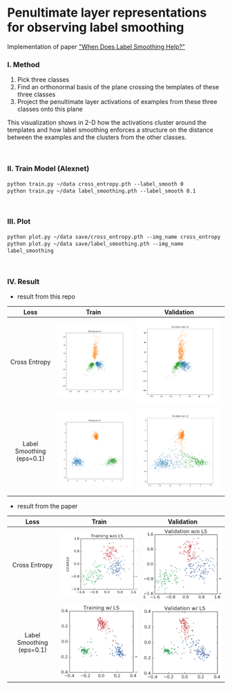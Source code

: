 # Penultimate layer representations for observing label smoothing

Implementation of paper ["When Does Label Smoothing Help?"](https://arxiv.org/pdf/1906.02629.pdf)

### Ⅰ. Method

1. Pick three classes
2. Find an orthonormal basis of the plane crossing the templates of these three classes
3. Project the penultimate layer activations of examples from these three classes onto this plane

This visualization shows in 2-D how the activations cluster around the templates and how label smoothing enforces a structure on the distance between the examples and the clusters from the other classes.

<br>

### Ⅱ. Train Model (Alexnet)

```
python train.py ~/data cross_entropy.pth --label_smooth 0
python train.py ~/data label_smoothing.pth --label_smooth 0.1
```

<br>

### Ⅲ. Plot

```
python plot.py ~/data save/cross_entropy.pth --img_name cross_entropy
python plot.py ~/data save/label_smoothing.pth --img_name label_smoothing
```

<br>

### Ⅳ. Result

* result from this repo

| Loss |Train|Validation|
|:-:|:-:|:-:|
|Cross Entropy|![](img/cross_entropy_Training.png) |![](img/cross_entropy_Validation.png)|
|Label Smoothing (eps=0.1)|![](img/label_smoothing_Training.png) |![](img/label_smoothing_Validation.png) |

* result from the paper

| Loss |Train|Validation|
|:-:|:-:|:-:|
|Cross Entropy|![](img/paper_training_ce.png) |![](img/paper_val_ce.png)|
|Label Smoothing (eps=0.1)|![](img/paper_training_ls.png) |![](img/paper_val_ls.png) |
